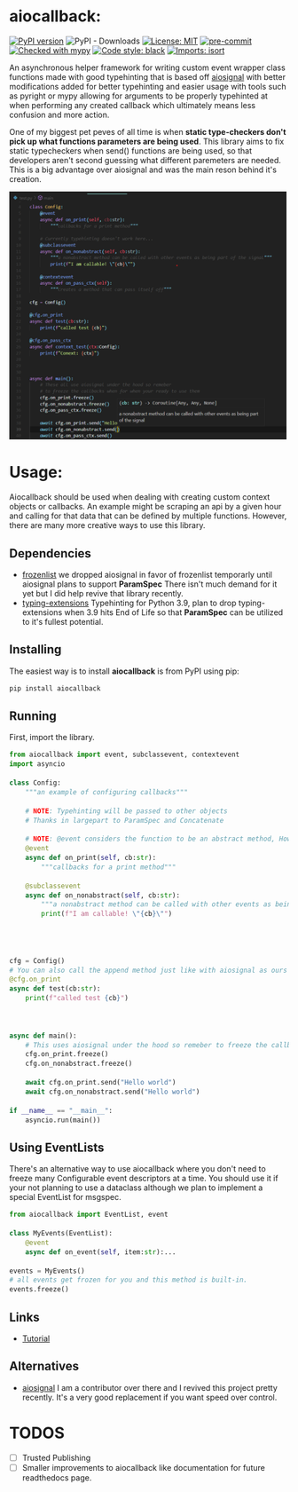 # aiocallback:
[![PyPI version](https://badge.fury.io/py/aiocallback.svg)](https://badge.fury.io/py/aiocallback)
![PyPI - Downloads](https://img.shields.io/pypi/dm/aiocallback)
[![License: MIT](https://img.shields.io/badge/License-MIT-yellow.svg)](https://opensource.org/licenses/MIT)
[![pre-commit](https://img.shields.io/badge/pre--commit-enabled-brightgreen?logo=pre-commit&logoColor=white)](https://github.com/pre-commit/pre-commit)
[![Checked with mypy](http://www.mypy-lang.org/static/mypy_badge.svg)](http://mypy-lang.org/)
[![Code style: black](https://img.shields.io/badge/code%20style-black-000000.svg)](https://github.com/psf/black)
[![Imports: isort](https://img.shields.io/badge/%20imports-isort-%231674b1?style=flat&labelColor=ef8336)](https://pycqa.github.io/isort/)



An asynchronous helper framework for writing custom event wrapper class functions made with good typehinting that is based off [aiosignal](https://github.com/aio-libs/aiosignal) with better modifications added for better typehinting and easier usage with tools such as pyright or mypy allowing for arguments to be properly typehinted at when performing any created callback which ultimately means less confusion and more action.

One of my biggest pet peves of all time is when **static type-checkers don't pick up what functions parameters are being used**. This library aims to fix static typecheckers when send() functions are being used, 
 so that developers aren't second guessing what different paremeters are needed. This is a big advantage over aiosignal and was the main reson behind it's creation.
 
<img src="https://raw.githubusercontent.com/Vizonex/aiocallback/main/Typehinting-Example.png" width="500px"/>






# Usage:
Aiocallback should be used when dealing with creating custom context objects or callbacks. An example might be scraping an api by a given hour 
and calling for that data that can be defined by multiple functions. However, there are many more creative ways to use this library.

## Dependencies
- [frozenlist](https://github.com/aio-libs/frozenlist) we dropped aiosignal in favor of frozenlist temporarly until aiosignal plans to support __ParamSpec__ There isn't much demand for it yet but I did help revive that library recently. 
- [typing-extensions](https://github.com/python/typing_extensions) Typehinting for Python 3.9, plan to drop typing-extensions when 3.9 hits End of Life so that __ParamSpec__ can be utilized to it's fullest potential.


## Installing

The easiest way is to install **aiocallback** is from PyPI using pip:

```sh
pip install aiocallback
```

## Running

First, import the library.

```python
from aiocallback import event, subclassevent, contextevent
import asyncio

class Config:
    """an example of configuring callbacks"""

    # NOTE: Typehinting will be passed to other objects 
    # Thanks in largepart to ParamSpec and Concatenate
    
    # NOTE: @event considers the function to be an abstract method, However you can use a subclassevent to retain typechecking if you need something that isn't so abstract
    @event
    async def on_print(self, cb:str):
        """callbacks for a print method"""

    @subclassevent
    async def on_nonabstract(self, cb:str):
        """a nonabstract method can be called with other events as being part of the signal"""
        print(f"I am callable! \"{cb}\"")




cfg = Config()
# You can also call the append method just like with aiosignal as ours is primarly a subclass of it.
@cfg.on_print
async def test(cb:str):
    print(f"called test {cb}")



async def main():
    # This uses aiosignal under the hood so remeber to freeze the callbacks when your setup is complete
    cfg.on_print.freeze()
    cfg.on_nonabstract.freeze()

    await cfg.on_print.send("Hello world")
    await cfg.on_nonabstract.send("Hello world")

if __name__ == "__main__":
    asyncio.run(main())

```

## Using EventLists
There's an alternative way to use aiocallback where you don't need to freeze many Configurable event descriptors at a time. You should use it if your not planning to use a dataclass although we plan to implement a special EventList for msgspec.

```python
from aiocallback import EventList, event

class MyEvents(EventList):
    @event
    async def on_event(self, item:str):...

events = MyEvents()
# all events get frozen for you and this method is built-in.
events.freeze()

```

## Links
- [Tutorial](https://youtu.be/Ly_G1CstOfA)

## Alternatives
- [aiosignal](https://github.com/aio-libs/aiosignal) I am a contributor over there and I revived this project pretty recently. It's a very good replacement if you want speed over control.


# TODOS
- [ ] Trusted Publishing
- [ ] Smaller improvements to aiocallback like documentation for future readthedocs page.
